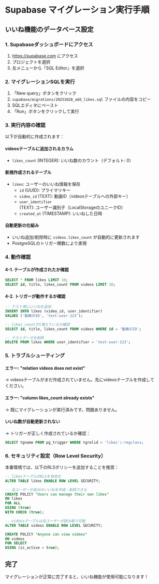 # Supabase マイグレーション実行手順

## いいね機能のデータベース設定

### 1. Supabaseダッシュボードにアクセス
1. https://supabase.com にアクセス
2. プロジェクトを選択
3. 左メニューから「SQL Editor」を選択

### 2. マイグレーションSQLを実行
1. 「New query」ボタンをクリック
2. `supabase/migrations/20251028_add_likes.sql` ファイルの内容をコピー
3. SQLエディタにペースト
4. 「Run」ボタンをクリックして実行

### 3. 実行内容の確認
以下が自動的に作成されます：

#### videosテーブルに追加されるカラム
- `likes_count` (INTEGER): いいね数のカウント（デフォルト: 0）

#### 新規作成されるテーブル
- `likes`: ユーザーのいいね情報を保存
  - `id` (UUID): プライマリキー
  - `video_id` (TEXT): 動画ID（videosテーブルへの外部キー）
  - `user_identifier` (TEXT): ユーザー識別子（LocalStorageのユニークID）
  - `created_at` (TIMESTAMP): いいねした日時

#### 自動更新の仕組み
- いいね追加/削除時に `videos.likes_count` が自動的に更新されます
- PostgreSQLのトリガー関数により実現

### 4. 動作確認

#### 4-1. テーブルが作成されたか確認
```sql
SELECT * FROM likes LIMIT 10;
SELECT id, title, likes_count FROM videos LIMIT 10;
```

#### 4-2. トリガーが動作するか確認
```sql
-- テスト用にいいねを追加
INSERT INTO likes (video_id, user_identifier)
VALUES ('動画のID', 'test-user-123');

-- likes_countが1増えているか確認
SELECT id, title, likes_count FROM videos WHERE id = '動画のID';

-- テストデータを削除
DELETE FROM likes WHERE user_identifier = 'test-user-123';
```

### 5. トラブルシューティング

#### エラー: "relation videos does not exist"
→ videosテーブルがまだ作成されていません。先にvideosテーブルを作成してください。

#### エラー: "column likes_count already exists"
→ 既にマイグレーションが実行済みです。問題ありません。

#### いいね数が自動更新されない
→ トリガーが正しく作成されているか確認：
```sql
SELECT tgname FROM pg_trigger WHERE tgrelid = 'likes'::regclass;
```

### 6. セキュリティ設定（Row Level Security）

本番環境では、以下のRLSポリシーを追加することを推奨：

```sql
-- likesテーブルのRLSを有効化
ALTER TABLE likes ENABLE ROW LEVEL SECURITY;

-- 全ユーザーが自分のいいねを作成・削除できる
CREATE POLICY "Users can manage their own likes"
ON likes
FOR ALL
USING (true)
WITH CHECK (true);

-- videosテーブルは全ユーザーが読み取り可能
ALTER TABLE videos ENABLE ROW LEVEL SECURITY;

CREATE POLICY "Anyone can view videos"
ON videos
FOR SELECT
USING (is_active = true);
```

## 完了

マイグレーションが正常に完了すると、いいね機能が使用可能になります！
